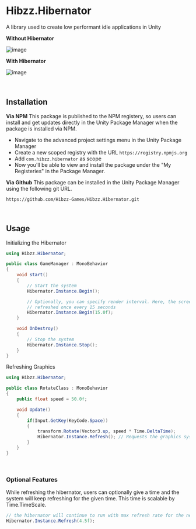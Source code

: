 # Hibzz.Hibernator
 A library used to create low performant idle applications in Unity

**Without Hibernator**

![image](https://user-images.githubusercontent.com/37605842/169102028-5f13ad7d-8c4c-4934-80d8-ed9698bdfe7a.png)

**With Hibernator**

![image](https://user-images.githubusercontent.com/37605842/169102077-b522b8b3-dd25-4953-aa97-28d9548c9fc3.png)

<br>

## Installation
**Via NPM**
This package is published to the NPM registery, so users can install and get updates directly in the Unity Package Manager when the package is installed via NPM.
- Navigate to the advanced project settings menu in the Unity Package Manager
- Create a new scoped registry with the URL `https://registry.npmjs.org`
- Add `com.hibzz.hibernator` as scope
- Now you'll be able to view and install the package under the "My Registeries" in the Package Manager.

**Via Github**
This package can be installed in the Unity Package Manager using the following git URL.
```
https://github.com/Hibzz-Games/Hibzz.Hibernator.git
```

<br>

## Usage
Initializing the Hibernator
```c#
using Hibzz.Hibernator;

public class GameManager : MonoBehavior
{
    void start()
    {
        // Start the system
        Hibernator.Instance.Begin();

        // Optionally, you can specify render interval. Here, the screen is 
        // refreshed once every 15 seconds
        Hibernator.Instance.Begin(15.0f);
    }

    void OnDestroy()
    {
        // Stop the system
        Hibernator.Instance.Stop();
    }
}
```

Refreshing Graphics
```c#
using Hibzz.Hibernator;

public class RotateClass : MonoBehavior
{
    public float speed = 50.0f;

    void Update()
    {
        if(Input.GetKey(KeyCode.Space))
        {
            transform.Rotate(Vector3.up, speed * Time.DeltaTime);
            Hibernator.Instance.Refresh(); // Requests the graphics system to be updated
        }
    }
}
```

<br>

### Optional Features
While refreshing the hibernator, users can optionally give a time and the system will keep refreshing for the given time. This time is scalable by Time.TimeScale.

```c#
// the hibernator will continue to run with max refresh rate for the next 4.5 seconds
Hibernator.Instance.Refresh(4.5f);
```
